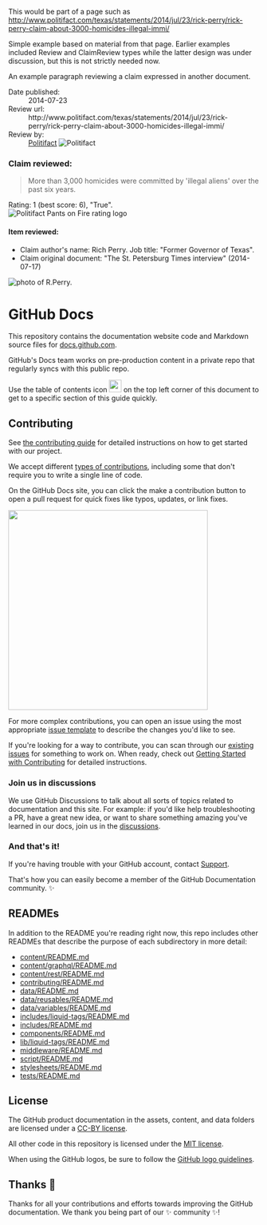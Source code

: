 This would be part of a page such as
http://www.politifact.com/texas/statements/2014/jul/23/rick-perry/rick-perry-claim-about-3000-homicides-illegal-immi/

Simple example based on material from that page.
Earlier examples included Review and ClaimReview types while the latter
design was under discussion, but this is not strictly needed now.

<p>
An example paragraph reviewing a claim expressed in another document.
<dl>
  <dt>Date published:</dt>
  <dd>2014-07-23</dd>

  <dt>Review url:</dt>
  <dd>http://www.politifact.com/texas/statements/2014/jul/23/rick-perry/rick-perry-claim-about-3000-homicides-illegal-immi/</dd>

  <dt>Review by:</dt>
  <dd><a href="http://www.politifact.com/">Politifact</a>
  <img src="http://static.politifact.com/mediapage/jpgs/politifact-logo-big.jpg" alt="Politifact" />
  </dd>
</dl>

<h3>Claim reviewed:</h3>
<blockquote>
More than 3,000 homicides were committed by 'illegal aliens' over the past six years.
</blockquote>

<div>Rating: 1 (best score: 6), "True".</div>
<img src="http://static.politifact.com.s3.amazonaws.com/rulings/tom-pantsonfire.gif" alt="Politifact Pants on Fire rating logo" />

<h4>Item reviewed:</h4>

<ul>
  <li>Claim author's name: Rich Perry. Job title: "Former Governor of Texas".</li>
  <li>Claim original document: "The St. Petersburg Times interview" (2014-07-17)</li>
</ul>
<img
 src="https://www.google.com/search?q=Mushfiqur+Alif&client=ms-android-xiaomi-rev1&tbm=isch&source=iu&ictx=1&vet=1&fir=yuGRm1vg2m7b9M%252CSaiESYwC_gq-6M%252C_%253B2y6oaiEIJu11oM%252CfcLsbFiXQKmIkM%252C_%253Be6xUSYskqEINgM%252ClY9DdanMv8rB_M%252C_%253BKBf4hJC58eGwyM%252Cs0sqaQGmFfuMfM%252C_%253Bzow8k-lCfaFn_M%252ClY9DdanMv8rB_M%252C_%253BqYZp0FPSy3xZ-M%252C250qvLZ4jb3L5M%252C_%253B5VGrD9PToPU8eM%252C0GkM7Tb5rM5HsM%252C_%253B5Zdm5EnOlIRfOM%252CfgiMbi8P16MLyM%252C_%253B94D66sFRMJz9pM%252C0GkM7Tb5rM5HsM%252C_%253B-q2iYzXofA4QKM%252CMaCOpwt_WG3tFM%252C_&usg=AI4_-kTj6e3imxXGMlgzbpJiMkcBRPUr1g&sa=X&ved=2ahUKEwiT39Sn5sL2AhVLUGwGHctmAKMQ9QF6BAgxEAE#imgrc=yuGRm1vg2m7b9M"
 alt="photo of R.Perry."/>
</p>

# GitHub Docs <!-- omit in toc --> 

This repository contains the documentation website code and Markdown source files for [docs.github.com](https://docs.github.com).

GitHub's Docs team works on pre-production content in a private repo that regularly syncs with this public repo.

Use the table of contents icon <img src="./assets/images/table-of-contents.png" width="25" height="25" /> on the top left corner of this document to get to a specific section of this guide quickly.

## Contributing

See [the contributing guide](CONTRIBUTING.md) for detailed instructions on how to get started with our project. 

We accept different [types of contributions](https://github.com/github/docs/blob/main/contributing/types-of-contributions.md), including some that don't require you to write a single line of code.

On the GitHub Docs site, you can click the make a contribution button to open a pull request for quick fixes like typos, updates, or link fixes.

<img src="./assets/images/contribution_cta.png" width="400">

For more complex contributions, you can open an issue using the most appropriate [issue template](https://github.com/github/docs/issues/new/choose) to describe the changes you'd like to see.

If you're looking for a way to contribute, you can scan through our [existing issues](https://github.com/github/docs/issues) for something to work on. When ready, check out [Getting Started with Contributing](/CONTRIBUTING.md) for detailed instructions.

### Join us in discussions

We use GitHub Discussions to talk about all sorts of topics related to documentation and this site. For example: if you'd like help troubleshooting a PR, have a great new idea, or want to share something amazing you've learned in our docs, join us in the [discussions](https://github.com/github/docs/discussions).

### And that's it!

If you're having trouble with your GitHub account, contact [Support](https://support.github.com/contact).

That's how you can easily become a member of the GitHub Documentation community. :sparkles:

## READMEs

In addition to the README you're reading right now, this repo includes other READMEs that describe the purpose of each subdirectory in more detail:

- [content/README.md](content/README.md)
- [content/graphql/README.md](content/graphql/README.md)
- [content/rest/README.md](content/rest/README.md)
- [contributing/README.md](contributing/README.md)
- [data/README.md](data/README.md)
- [data/reusables/README.md](data/reusables/README.md)
- [data/variables/README.md](data/variables/README.md)
- [includes/liquid-tags/README.md](includes/liquid-tags/README.md)
- [includes/README.md](includes/README.md)
- [components/README.md](components/README.md)
- [lib/liquid-tags/README.md](lib/liquid-tags/README.md)
- [middleware/README.md](middleware/README.md)
- [script/README.md](script/README.md)
- [stylesheets/README.md](stylesheets/README.md)
- [tests/README.md](tests/README.md)

## License

The GitHub product documentation in the assets, content, and data folders are licensed under a [CC-BY license](LICENSE).

All other code in this repository is licensed under the [MIT license](LICENSE-CODE).

When using the GitHub logos, be sure to follow the [GitHub logo guidelines](https://github.com/logos).

## Thanks :purple_heart:

Thanks for all your contributions and efforts towards improving the GitHub documentation. We thank you being part of our :sparkles: community :sparkles:!
